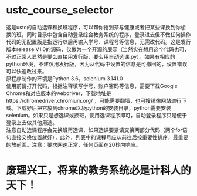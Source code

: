 # ustc_course_selector
这是ustc的自动选课和换班程序，可以帮你抢到茶与健康或者把某些课换到你想换的班，同时目录中包含自动登录综合教务系统的程序，登录进去但不做任何操作  
代码的无配置版是指运行以后再输入学号、课程号等信息，无需改代码。这是发行版本release V1.0的源码，仅做为一个开源的展示（当然实在想用这个代码也可，不过正常人显然是要么直接用发行版，要么用自动选课.py）。如果有相应的python环境，不建议用发行版，因为从代码中设置的信息是可撤回的，设置错误可以快速改过来。  
原程序制作的环境是Python 3.6，selenium 3.141.0  
使用前请打开代码，根据注释填写学号、账户密码等信息，需要下载Google Chrome和对应版本的webdriver，下载地址是https://chromedriver.chromium.org/ ，可能需要翻墙，也可搜镜像网站进行下载。下载好后把它放到chrome以及python的安装目录，python需要安装selenium。如果只是想选课或换班，使用选课程序即可，自动登录程序只是便于登录上去做其他用途。  
注意自动选课程序会先换班再选课，如果选课要紧请交换两部分代码（两个for语句直接交换位置就好），此外，列表中的课程号应从前往后按重要性排序，最重要的放前面。注意：要求网速正常，任何页面在20秒内响应。
# 废理兴工，将来的教务系统必是计科人的天下！

